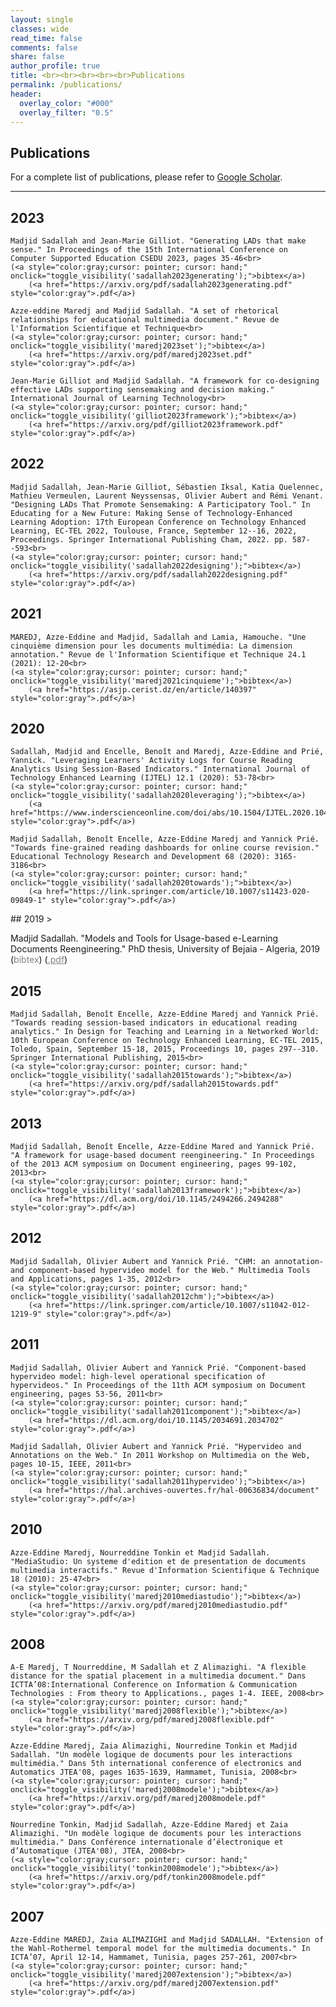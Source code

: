 ```yaml
---
layout: single
classes: wide
read_time: false
comments: false
share: false
author_profile: true
title: <br><br><br><br><br>Publications
permalink: /publications/
header:
  overlay_color: "#000"
  overlay_filter: "0.5"
---
```


## Publications

For a complete list of publications, please refer to <a href="https://scholar.google.com/citations?user=A8So5p8AAAAJ" itemprop="sameAs"><i class="ai ai-fw ai-google-scholar-square" aria-hidden="true"></i>Google Scholar</a>.

---
## 2023
  > <p>
    Madjid Sadallah and Jean-Marie Gilliot. "Generating LADs that make sense." In Proceedings of the 15th International Conference on Computer Supported Education CSEDU 2023, pages 35-46<br>
    (<a style="color:gray;cursor: pointer; cursor: hand;" onclick="toggle_visibility('sadallah2023generating');">bibtex</a>)
        (<a href="https://arxiv.org/pdf/sadallah2023generating.pdf" style="color:gray">.pdf</a>)
</p>
<div id="sadallah2023generating" style="display:none;">
<p><div class="highlighter-rouge"><pre class="highlight">
<code>@inproceedings{sadallah2023generating,
  title={Generating LADs that make sense},
  author={Sadallah, Madjid and Gilliot, Jean-Marie},
  booktitle={Proceedings of the 15th International Conference on Computer Supported Education CSEDU 2023},
  volume={1},
  pages={35--46},
  year={2023},
  organization={ISSN 2184-5026}
}
</code></pre></div></p>
</div>

  > <p>
    Azze-eddine Maredj and Madjid Sadallah. "A set of rhetorical relationships for educational multimedia document." Revue de l'Information Scientifique et Technique<br>
    (<a style="color:gray;cursor: pointer; cursor: hand;" onclick="toggle_visibility('maredj2023set');">bibtex</a>)
        (<a href="https://arxiv.org/pdf/maredj2023set.pdf" style="color:gray">.pdf</a>)
</p>
<div id="maredj2023set" style="display:none;">
<p><div class="highlighter-rouge"><pre class="highlight">
<code>@article{maredj2023set,
  title={A set of rhetorical relationships for educational multimedia document},
  author={Maredj, Azze-eddine and Sadallah, Madjid},
  journal={Revue de l'Information Scientifique et Technique},
  year={2023}
}
</code></pre></div></p>
</div>

  > <p>
    Jean-Marie Gilliot and Madjid Sadallah. "A framework for co-designing effective LADs supporting sensemaking and decision making." International Journal of Learning Technology<br>
    (<a style="color:gray;cursor: pointer; cursor: hand;" onclick="toggle_visibility('gilliot2023framework');">bibtex</a>)
        (<a href="https://arxiv.org/pdf/gilliot2023framework.pdf" style="color:gray">.pdf</a>)
</p>
<div id="gilliot2023framework" style="display:none;">
<p><div class="highlighter-rouge"><pre class="highlight">
<code>@article{gilliot2023framework,
  title={A framework for co-designing effective LADs supporting sensemaking and decision making},
  author={Gilliot, Jean-Marie and Sadallah, Madjid},
  journal={International Journal of Learning Technology},
  year={2023},
  publisher={Inderscience}
}
</code></pre></div></p>
</div>

## 2022
  > <p>
    Madjid Sadallah, Jean-Marie Gilliot, Sébastien Iksal, Katia Quelennec, Mathieu Vermeulen, Laurent Neyssensas, Olivier Aubert and Rémi Venant. "Designing LADs That Promote Sensemaking: A Participatory Tool." In Educating for a New Future: Making Sense of Technology-Enhanced Learning Adoption: 17th European Conference on Technology Enhanced Learning, EC-TEL 2022, Toulouse, France, September 12--16, 2022, Proceedings. Springer International Publishing Cham, 2022. pp. 587--593<br>
    (<a style="color:gray;cursor: pointer; cursor: hand;" onclick="toggle_visibility('sadallah2022designing');">bibtex</a>)
        (<a href="https://arxiv.org/pdf/sadallah2022designing.pdf" style="color:gray">.pdf</a>)
</p>
<div id="sadallah2022designing" style="display:none;">
<p><div class="highlighter-rouge"><pre class="highlight">
<code>@inproceedings{sadallah2022designing,
  title={Designing LADs That Promote Sensemaking: A Participatory Tool},
  author={Sadallah, Madjid and Gilliot, Jean-Marie and Iksal, Sébastien and Quelennec, Katia and Vermeulen, Mathieu and Neyssensas, Laurent and Aubert, Olivier and Venant, Rémi},
  booktitle={Educating for a New Future: Making Sense of Technology-Enhanced Learning Adoption: 17th European Conference on Technology Enhanced Learning, EC-TEL 2022, Toulouse, France, September 12--16, 2022, Proceedings},
  pages={587--593},
  year={2022},
  organization={Springer International Publishing Cham}
}
</code></pre></div></p>
</div>



## 2021
  > <p>
    MAREDJ, Azze-Eddine and Madjid, Sadallah and Lamia, Hamouche. "Une cinquième dimension pour les documents multimédia: La dimension annotation." Revue de l'Information Scientifique et Technique 24.1 (2021): 12-20<br>
    (<a style="color:gray;cursor: pointer; cursor: hand;" onclick="toggle_visibility('maredj2021cinquieme');">bibtex</a>)
        (<a href="https://asjp.cerist.dz/en/article/140397" style="color:gray">.pdf</a>)
</p>
<div id="maredj2021cinquieme" style="display:none;">
<p><div class="highlighter-rouge"><pre class="highlight">
<code>@article{maredj2021cinquieme,
  title={Une cinqui{\`e}me dimension pour les documents multim{\'e}dia: La dimension annotation},
  author={MAREDJ, Azze-Eddine and Madjid, Sadallah and Lamia, Hamouche},
  journal={Revue de l'Information Scientifique et Technique},
  volume={24},
  number={1},
  pages={12--20},
  year={2021},
  publisher={ASJP}
}
</code></pre></div></p>
</div>

## 2020
  > <p>
    Sadallah, Madjid and Encelle, Benoît and Maredj, Azze-Eddine and Prié, Yannick. "Leveraging Learners' Activity Logs for Course Reading Analytics Using Session-Based Indicators." International Journal of Technology Enhanced Learning (IJTEL) 12.1 (2020): 53-78<br>
    (<a style="color:gray;cursor: pointer; cursor: hand;" onclick="toggle_visibility('sadallah2020leveraging');">bibtex</a>)
        (<a href="https://www.inderscienceonline.com/doi/abs/10.1504/IJTEL.2020.104948" style="color:gray">.pdf</a>)
</p>
<div id="sadallah2020leveraging" style="display:none;">
<p><div class="highlighter-rouge"><pre class="highlight">
<code>@article{sadallah2020leveraging,
  title={Leveraging Learners' Activity Logs for Course Reading Analytics Using Session-Based Indicators},
  author={Sadallah, Madjid and Encelle, Beno{\^\i}t and Maredj, Azze-Eddine and Pri{\'e}, Yannick},
  journal={International Journal of Technology Enhanced Learning (IJTEL)},
  volume={12},
  number={1},
  pages={53--78},
  year={2020},
  publisher={Inderscience}
}
</code></pre></div></p>
</div>

  > <p>
    Madjid Sadallah, Benoît Encelle, Azze-Eddine Maredj and Yannick Prié. "Towards fine-grained reading dashboards for online course revision." Educational Technology Research and Development 68 (2020): 3165-3186<br>
    (<a style="color:gray;cursor: pointer; cursor: hand;" onclick="toggle_visibility('sadallah2020towards');">bibtex</a>)
        (<a href="https://link.springer.com/article/10.1007/s11423-020-09849-1" style="color:gray">.pdf</a>)
</p>
<div id="sadallah2020towards" style="display:none;">
<p><div class="highlighter-rouge"><pre class="highlight">
<code>@article{sadallah2020towards,
  title={Towards fine-grained reading dashboards for online course revision},
  author={Sadallah, Madjid and Encelle, Beno{\^\i}t and Maredj, Azze-Eddine and Pri{\'e}, Yannick},
  journal={Educational Technology Research and Development},
  volume={68},
  pages={3165--3186},
  year={2020},
  publisher={Springer US}
}
</code></pre></div></p>
</div>
## 2019
  > <p>
    Madjid Sadallah. "Models and Tools for Usage-based e-Learning Documents Reengineering." PhD thesis, University of Bejaia - Algeria, 2019<br>
    (<a style="color:gray;cursor: pointer; cursor: hand;" onclick="toggle_visibility('sadallah2019models');">bibtex</a>)
        (<a href="https://arxiv.org/pdf/sadallah2019models.pdf" style="color:gray">.pdf</a>)
</p>
<div id="sadallah2019models" style="display:none;">
<p><div class="highlighter-rouge"><pre class="highlight">
<code>@phdthesis{sadallah2019models,
  title={Models and Tools for Usage-based e-Learning Documents Reengineering},
  author={Sadallah, Madjid},
  year={2019},
  school={University of Bejaia - Algeria}
}
</code></pre></div></p>
</div>

## 2015
  > <p>
    Madjid Sadallah, Benoît Encelle, Azze-Eddine Maredj and Yannick Prié. "Towards reading session-based indicators in educational reading analytics." In Design for Teaching and Learning in a Networked World: 10th European Conference on Technology Enhanced Learning, EC-TEL 2015, Toledo, Spain, September 15-18, 2015, Proceedings 10, pages 297--310. Springer International Publishing, 2015<br>
    (<a style="color:gray;cursor: pointer; cursor: hand;" onclick="toggle_visibility('sadallah2015towards');">bibtex</a>)
        (<a href="https://arxiv.org/pdf/sadallah2015towards.pdf" style="color:gray">.pdf</a>)
</p>
<div id="sadallah2015towards" style="display:none;">
<p><div class="highlighter-rouge"><pre class="highlight">
<code>@inproceedings{sadallah2015towards,
  title={Towards reading session-based indicators in educational reading analytics},
  author={Sadallah, Madjid and Encelle, Beno{\^\i}t and Maredj, Azze-Eddine and Pri{\'e}, Yannick},
  booktitle={Design for Teaching and Learning in a Networked World: 10th European Conference on Technology Enhanced Learning, EC-TEL 2015, Toledo, Spain, September 15-18, 2015, Proceedings 10},
  pages={297--310},
  year={2015},
  organization={Springer International Publishing}
}
</code></pre></div></p>
</div>


## 2013
  > <p>
    Madjid Sadallah, Benoît Encelle, Azze-Eddine Mared and Yannick Prié. "A framework for usage-based document reengineering." In Proceedings of the 2013 ACM symposium on Document engineering, pages 99-102, 2013<br>
    (<a style="color:gray;cursor: pointer; cursor: hand;" onclick="toggle_visibility('sadallah2013framework');">bibtex</a>)
        (<a href="https://dl.acm.org/doi/10.1145/2494266.2494288" style="color:gray">.pdf</a>)
</p>
<div id="sadallah2013framework" style="display:none;">
<p><div class="highlighter-rouge"><pre class="highlight">
<code>@inproceedings{sadallah2013framework,
  title={A framework for usage-based document reengineering},
  author={Sadallah, Madjid and Encelle, Beno{\^\i}t and Mared, Azze-Eddine and Pri{\'e}, Yannick},
  booktitle={Proceedings of the 2013 ACM symposium on Document engineering},
  pages={99--102},
  year={2013}
}
</code></pre></div></p>
</div>

## 2012
> <p>
    Madjid Sadallah, Olivier Aubert and Yannick Prié. "CHM: an annotation- and component-based hypervideo model for the Web." Multimedia Tools and Applications, pages 1-35, 2012<br>
    (<a style="color:gray;cursor: pointer; cursor: hand;" onclick="toggle_visibility('sadallah2012chm');">bibtex</a>)
        (<a href="https://link.springer.com/article/10.1007/s11042-012-1219-9" style="color:gray">.pdf</a>)
</p>
<div id="sadallah2012chm" style="display:none;">
<p><div class="highlighter-rouge"><pre class="highlight">
<code>@article{sadallah2012chm,
  title={CHM: an annotation- and component-based hypervideo model for the Web},
  author={Sadallah, Madjid and Aubert, Olivier and Pri{\'e}, Yannick},
  journal={Multimedia Tools and Applications},
  pages={1--35},
  year={2012},
  publisher={Springer Netherlands}
}
</code></pre></div></p>
</div>


## 2011
  > <p>
    Madjid Sadallah, Olivier Aubert and Yannick Prié. "Component-based hypervideo model: high-level operational specification of hypervideos." In Proceedings of the 11th ACM symposium on Document engineering, pages 53-56, 2011<br>
    (<a style="color:gray;cursor: pointer; cursor: hand;" onclick="toggle_visibility('sadallah2011component');">bibtex</a>)
        (<a href="https://dl.acm.org/doi/10.1145/2034691.2034702" style="color:gray">.pdf</a>)
</p>
<div id="sadallah2011component" style="display:none;">
<p><div class="highlighter-rouge"><pre class="highlight">
<code>@inproceedings{sadallah2011component,
  title={Component-based hypervideo model: high-level operational specification of hypervideos},
  author={Sadallah, Madjid and Aubert, Olivier and Pri{\'e}, Yannick},
  booktitle={Proceedings of the 11th ACM symposium on Document engineering},
  pages={53--56},
  year={2011}
}
</code></pre></div></p>
</div>

  > <p>
    Madjid Sadallah, Olivier Aubert and Yannick Prié. "Hypervideo and Annotations on the Web." In 2011 Workshop on Multimedia on the Web, pages 10-15, IEEE, 2011<br>
    (<a style="color:gray;cursor: pointer; cursor: hand;" onclick="toggle_visibility('sadallah2011hypervideo');">bibtex</a>)
        (<a href="https://hal.archives-ouvertes.fr/hal-00636834/document" style="color:gray">.pdf</a>)
</p>
<div id="sadallah2011hypervideo" style="display:none;">
<p><div class="highlighter-rouge"><pre class="highlight">
<code>@inproceedings{sadallah2011hypervideo,
  title={Hypervideo and Annotations on the Web},
  author={Sadallah, Madjid and Aubert, Olivier and Pri{\'e}, Yannick},
  booktitle={2011 Workshop on Multimedia on the Web},
  pages={10--15},
  year={2011},
  organization={IEEE}
}
</code></pre></div></p>
</div>

## 2010
> <p>
    Azze-Eddine Maredj, Nourreddine Tonkin et Madjid Sadallah. "MediaStudio: Un systeme d'edition et de presentation de documents multimedia interactifs." Revue d'Information Scientifique & Technique 18 (2010): 25-47<br>
    (<a style="color:gray;cursor: pointer; cursor: hand;" onclick="toggle_visibility('maredj2010mediastudio');">bibtex</a>)
        (<a href="https://arxiv.org/pdf/maredj2010mediastudio.pdf" style="color:gray">.pdf</a>)
</p>
<div id="maredj2010mediastudio" style="display:none;">
<p><div class="highlighter-rouge"><pre class="highlight">
<code>@article{maredj2010mediastudio,
  title={MediaStudio: Un systeme d'edition et de presentation de documents multimedia interactifs},
  author={Maredj, Azze-Eddine and Tonkin, Nourreddine and Sadallah, Madjid},
  journal={Revue d'Information Scientifique \& Technique},
  volume={18},
  pages={25--47},
  year={2010}
}
</code></pre></div></p>
</div>

## 2008
> <p>
    A-E Maredj, T Nourreddine, M Sadallah et Z Alimazighi. "A flexible distance for the spatial placement in a multimedia document." Dans ICTTA’08:International Conference on Information & Communication Technologies : From theory to Applications., pages 1-4. IEEE, 2008<br>
    (<a style="color:gray;cursor: pointer; cursor: hand;" onclick="toggle_visibility('maredj2008flexible');">bibtex</a>)
        (<a href="https://arxiv.org/pdf/maredj2008flexible.pdf" style="color:gray">.pdf</a>)
</p>
<div id="maredj2008flexible" style="display:none;">
<p><div class="highlighter-rouge"><pre class="highlight">
<code>@inproceedings{maredj2008flexible,
  title={A flexible distance for the spatial placement in a multimedia document},
  author={Maredj, A-E and Nourreddine, T and Sadallah, M and Alimazighi, Z},
  booktitle={ICTTA’08:International Conference on Information \& Communication Technologies : From theory to Applications.},
  pages={1--4},
  year={2008},
  organization={IEEE}
}
</code></pre></div></p>
</div>

  > <p>
    Azze-Eddine Maredj, Zaia Alimazighi, Nourredine Tonkin et Madjid Sadallah. "Un modèle logique de documents pour les interactions multimédia." Dans 5th international conference of electronics and Automatics JTEA'08, pages 1635-1639, Hammamet, Tunisia, 2008<br>
    (<a style="color:gray;cursor: pointer; cursor: hand;" onclick="toggle_visibility('maredj2008modele');">bibtex</a>)
        (<a href="https://arxiv.org/pdf/maredj2008modele.pdf" style="color:gray">.pdf</a>)
</p>
<div id="maredj2008modele" style="display:none;">
<p><div class="highlighter-rouge"><pre class="highlight">
<code>@inproceedings{maredj2008modele,
  title={Un mod{\`e}le logique de documents pour les interactions multim{\'e}dia},
  author={MAREDJ, Azze-Eddine and ALIMAZIGHI, Zaia and TONKIN, Nourredine and SADALLAH, Madjid},
  booktitle={5th international conference of electronics and Automatics JTEA'08},
  pages={1635--1639},
  year={2008},
  organization={Hammamet, Tunisia.}
}
</code></pre></div></p>
</div>

  > <p>
    Nourredine Tonkin, Madjid Sadallah, Azze-Eddine Maredj et Zaia Alimazighi. "Un modèle logique de documents pour les interactions multimédia." Dans Conférence internationale d’électronique et d’Automatique (JTEA'08), JTEA, 2008<br>
    (<a style="color:gray;cursor: pointer; cursor: hand;" onclick="toggle_visibility('tonkin2008modele');">bibtex</a>)
        (<a href="https://arxiv.org/pdf/tonkin2008modele.pdf" style="color:gray">.pdf</a>)
</p>
<div id="tonkin2008modele" style="display:none;">
<p><div class="highlighter-rouge"><pre class="highlight">
<code>@inproceedings{tonkin2008modele,
  title={Un mod{\`e}le logique de documents pour les interactions multim{\'e}dia},
  author={Tonkin, Nourredine and Sadallah, Madjid and Maredj, Azze-Eddine and Alimazighi, Zaia},
  booktitle={Conf{\'e}rence internationale d’{\'e}lectronique et d’Automatique (JTEA'08)},
  year={2008},
  organization={JTEA}
}
</code></pre></div></p>
</div>

## 2007
  > <p>
    Azze-Eddine MAREDJ, Zaia ALIMAZIGHI and Madjid SADALLAH. "Extension of the Wahl-Rothermel temporal model for the multimedia documents." In ICTA’07, April 12-14, Hammamet, Tunisia, pages 257-261, 2007<br>
    (<a style="color:gray;cursor: pointer; cursor: hand;" onclick="toggle_visibility('maredj2007extension');">bibtex</a>)
        (<a href="https://arxiv.org/pdf/maredj2007extension.pdf" style="color:gray">.pdf</a>)
</p>
<div id="maredj2007extension" style="display:none;">
<p><div class="highlighter-rouge"><pre class="highlight">
<code>@inproceedings{maredj2007extension,
  title={Extension of the Wahl-Rothermel temporal model for the multimedia documents},
  author={MAREDJ, Azze-Eddine and ALIMAZIGHI, Zaia and SADALLAH, Madjid},
  booktitle={ICTA’07, April 12-14, Hammamet, Tunisia},
  pages={257--261},
  year={2007}
}
</code></pre></div></p>
</div>




<script type="text/javascript">
   function toggle_visibility(block_id) {
       var e = document.getElementById(block_id);
       if(e.style.display == 'block')
          e.style.display = 'none';
       else
          e.style.display = 'block';
   }
</script>	
